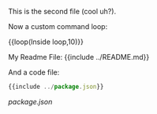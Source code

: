 This is the second file (cool uh?). 

Now a custom command loop:

{{loop(Inside loop,10)}}

My Readme File:
{{include ../README.md}}

And a code file:

```js
{{include ../package.json}}
```
_package.json_
